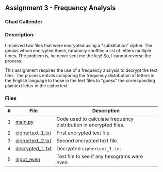 ## Assignment 3 - Frequency Analysis
### Chad Callender
### Description:

I received two files that were encrypted using a "substitution" cipher. The genius whom encrypted these, randomly shuffled a list of letters multiple times. The problem is, he never sent me the key! So, I cannot reverse the process.

This assignment requires the use of a frequency analysis to decrypt the text files. The process entails comparing the frequency distribution of letters in the English language to those in the text files to "guess" the corresponding plaintext letter in the ciphertext.

### Files

|   #   | File                       | Description                                                |
| :---: | -------------------------- | ---------------------------------------------------------- |
|   1   | [main.py](./main.py)       | Code used to calculate frequency distribution in encrypted files. |
|   2   | [ciphertext_1.txt](./ciphertext_1.txt) | First encrypted text file. |
|   3   | [ciphertext_2.txt](./ciphertext_2.txt) | Second encrypted text file. |
|   4   | [decrypted_1.txt](./decrypted_1.txt)   | Decrypted `ciphertext_1.txt`. |
|   5   | [input_even](./input_even) | Test file to see if any hexograms were even.               |
